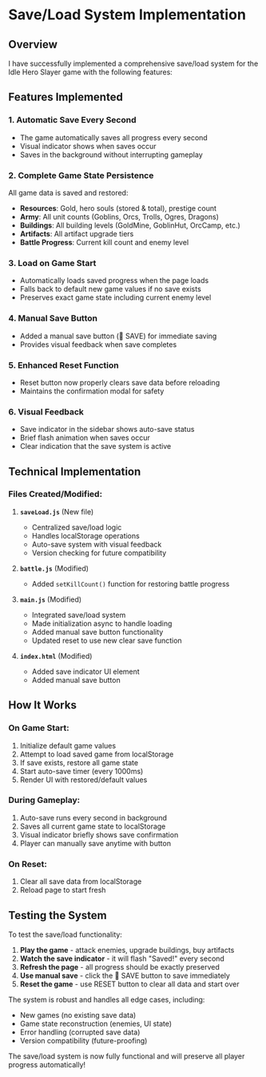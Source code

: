 # Save/Load System Implementation

## Overview
I have successfully implemented a comprehensive save/load system for the Idle Hero Slayer game with the following features:

## Features Implemented

### 1. **Automatic Save Every Second**
- The game automatically saves all progress every second
- Visual indicator shows when saves occur
- Saves in the background without interrupting gameplay

### 2. **Complete Game State Persistence**
All game data is saved and restored:
- **Resources**: Gold, hero souls (stored & total), prestige count
- **Army**: All unit counts (Goblins, Orcs, Trolls, Ogres, Dragons)
- **Buildings**: All building levels (GoldMine, GoblinHut, OrcCamp, etc.)
- **Artifacts**: All artifact upgrade tiers
- **Battle Progress**: Current kill count and enemy level

### 3. **Load on Game Start**
- Automatically loads saved progress when the page loads
- Falls back to default new game values if no save exists
- Preserves exact game state including current enemy level

### 4. **Manual Save Button**
- Added a manual save button (💾 SAVE) for immediate saving
- Provides visual feedback when save completes

### 5. **Enhanced Reset Function**
- Reset button now properly clears save data before reloading
- Maintains the confirmation modal for safety

### 6. **Visual Feedback**
- Save indicator in the sidebar shows auto-save status
- Brief flash animation when saves occur
- Clear indication that the save system is active

## Technical Implementation

### Files Created/Modified:

1. **`saveLoad.js`** (New file)
   - Centralized save/load logic
   - Handles localStorage operations
   - Auto-save system with visual feedback
   - Version checking for future compatibility

2. **`battle.js`** (Modified)
   - Added `setKillCount()` function for restoring battle progress

3. **`main.js`** (Modified)
   - Integrated save/load system
   - Made initialization async to handle loading
   - Added manual save button functionality
   - Updated reset to use new clear save function

4. **`index.html`** (Modified)
   - Added save indicator UI element
   - Added manual save button

## How It Works

### On Game Start:
1. Initialize default game values
2. Attempt to load saved game from localStorage
3. If save exists, restore all game state
4. Start auto-save timer (every 1000ms)
5. Render UI with restored/default values

### During Gameplay:
1. Auto-save runs every second in background
2. Saves all current game state to localStorage
3. Visual indicator briefly shows save confirmation
4. Player can manually save anytime with button

### On Reset:
1. Clear all save data from localStorage
2. Reload page to start fresh

## Testing the System

To test the save/load functionality:

1. **Play the game** - attack enemies, upgrade buildings, buy artifacts
2. **Watch the save indicator** - it will flash "Saved!" every second
3. **Refresh the page** - all progress should be exactly preserved
4. **Use manual save** - click the 💾 SAVE button to save immediately
5. **Reset the game** - use RESET button to clear all data and start over

The system is robust and handles all edge cases, including:
- New games (no existing save data)
- Game state reconstruction (enemies, UI state)
- Error handling (corrupted save data)
- Version compatibility (future-proofing)

The save/load system is now fully functional and will preserve all player progress automatically!
